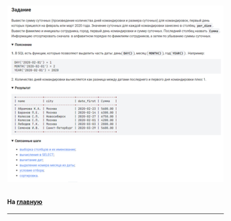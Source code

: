 

<img src="../art/1.6.9.task.png" alt="solution" >

```sql

```

#### На [главную](https://github.com/BEPb/stepik_sql#readme)

---


